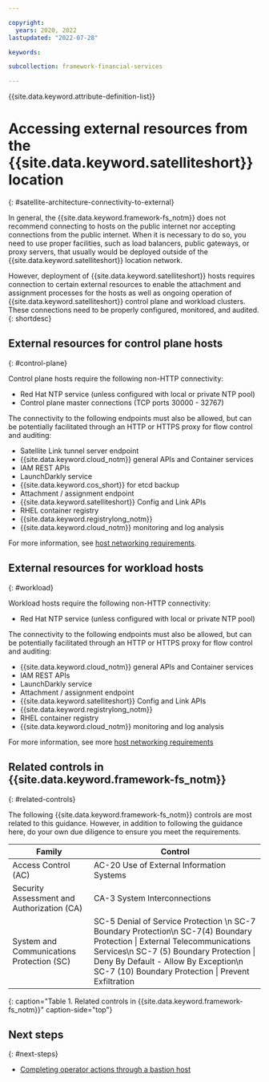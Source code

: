 ```yaml
---

copyright:
  years: 2020, 2022
lastupdated: "2022-07-28"

keywords: 

subcollection: framework-financial-services

---
```


{{site.data.keyword.attribute-definition-list}}

# Accessing external resources from the {{site.data.keyword.satelliteshort}} location
{: #satellite-architecture-connectivity-to-external}

In general, the {{site.data.keyword.framework-fs_notm}} does not recommend connecting to hosts on the public internet nor accepting connections from the public internet. When it is necessary to do so, you need to use proper facilities, such as load balancers, public gateways, or proxy servers, that usually would be deployed outside of the {{site.data.keyword.satelliteshort}} location network.

However, deployment of {{site.data.keyword.satelliteshort}} hosts requires connection to certain external resources to enable the attachment and assignment processes for the hosts as well as ongoing operation of {{site.data.keyword.satelliteshort}} control plane and workload clusters. These connections need to be properly configured, monitored, and audited.
{: shortdesc}






## External resources for control plane hosts
{: #control-plane}

Control plane hosts require the following non-HTTP connectivity:

* Red Hat NTP service (unless configured with local or private NTP pool)
* Control plane master connections (TCP ports 30000 - 32767)

The connectivity to the following endpoints must also be allowed, but can be potentially facilitated through an HTTP or HTTPS proxy for flow control and auditing:

* Satellite Link tunnel server endpoint
* {{site.data.keyword.cloud_notm}} general APIs and Container services
* IAM REST APIs
* LaunchDarkly service
* {{site.data.keyword.cos_short}} for etcd backup
* Attachment / assignment endpoint
* {{site.data.keyword.satelliteshort}} Config and Link APIs
* RHEL container registry
* {{site.data.keyword.registrylong_notm}} 
* {{site.data.keyword.cloud_notm}} monitoring and log analysis

For more information, see [host networking requirements](/docs/satellite?topic=satellite-reqs-host-network#reqs-host-network-firewall-outbound).



## External resources for workload hosts
{: #workload}

Workload hosts require the following non-HTTP connectivity:

* Red Hat NTP service (unless configured with local or private NTP pool)

The connectivity to the following endpoints must also be allowed, but can be potentially facilitated through an HTTP or HTTPS proxy for flow control and auditing:

* {{site.data.keyword.cloud_notm}} general APIs and Container services
* IAM REST APIs
* LaunchDarkly service
* Attachment / assignment endpoint
* {{site.data.keyword.satelliteshort}} Config and Link APIs
* {{site.data.keyword.registrylong_notm}} 
* RHEL container registry
* {{site.data.keyword.cloud_notm}} monitoring and log analysis

For more information, see more [host networking requirements](/docs/satellite?topic=satellite-reqs-host-network#reqs-host-network-firewall-outbound)



## Related controls in {{site.data.keyword.framework-fs_notm}} 
{: #related-controls}

The following {{site.data.keyword.framework-fs_notm}} controls are most related to this guidance. However, in addition to following the guidance here, do your own due diligence to ensure you meet the requirements.


| Family              | Control                                           |
|---------------------|---------------------------------------------------|
| Access Control (AC) | AC-20 Use of External Information Systems |
| Security Assessment and Authorization (CA) | CA-3 System Interconnections |
| System and Communications Protection (SC)  | SC-5 Denial of Service Protection   \n SC-7 Boundary Protection\n SC-7(4) Boundary Protection &#124; External Telecommunications Services\n SC-7 (5) Boundary Protection &#124; Deny By Default - Allow By Exception\n SC-7 (10) Boundary Protection &#124; Prevent Exfiltration |
{: caption="Table 1. Related controls in {{site.data.keyword.framework-fs_notm}}" caption-side="top"}

## Next steps
{: #next-steps}

* [Completing operator actions through a bastion host](/docs/allowlist/framework-financial-services?topic=framework-financial-services-satellite-architecture-connectivity-bastion)
